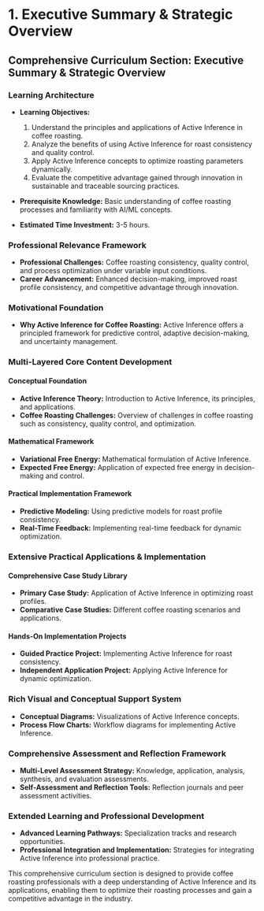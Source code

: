 # 1. Executive Summary & Strategic Overview

## Comprehensive Curriculum Section: Executive Summary & Strategic Overview

### Learning Architecture

- **Learning Objectives:**
  1. Understand the principles and applications of Active Inference in coffee roasting.
  2. Analyze the benefits of using Active Inference for roast consistency and quality control.
  3. Apply Active Inference concepts to optimize roasting parameters dynamically.
  4. Evaluate the competitive advantage gained through innovation in sustainable and traceable sourcing practices.

- **Prerequisite Knowledge:** Basic understanding of coffee roasting processes and familiarity with AI/ML concepts.

- **Estimated Time Investment:** 3-5 hours.

### Professional Relevance Framework

- **Professional Challenges:** Coffee roasting consistency, quality control, and process optimization under variable input conditions.
- **Career Advancement:** Enhanced decision-making, improved roast profile consistency, and competitive advantage through innovation.

### Motivational Foundation

- **Why Active Inference for Coffee Roasting:** Active Inference offers a principled framework for predictive control, adaptive decision-making, and uncertainty management.

### Multi-Layered Core Content Development

#### Conceptual Foundation

- **Active Inference Theory:** Introduction to Active Inference, its principles, and applications.
- **Coffee Roasting Challenges:** Overview of challenges in coffee roasting such as consistency, quality control, and optimization.

#### Mathematical Framework

- **Variational Free Energy:** Mathematical formulation of Active Inference.
- **Expected Free Energy:** Application of expected free energy in decision-making and control.

#### Practical Implementation Framework

- **Predictive Modeling:** Using predictive models for roast profile consistency.
- **Real-Time Feedback:** Implementing real-time feedback for dynamic optimization.

### Extensive Practical Applications & Implementation

#### Comprehensive Case Study Library

- **Primary Case Study:** Application of Active Inference in optimizing roast profiles.
- **Comparative Case Studies:** Different coffee roasting scenarios and applications.

#### Hands-On Implementation Projects

- **Guided Practice Project:** Implementing Active Inference for roast consistency.
- **Independent Application Project:** Applying Active Inference for dynamic optimization.

### Rich Visual and Conceptual Support System

- **Conceptual Diagrams:** Visualizations of Active Inference concepts.
- **Process Flow Charts:** Workflow diagrams for implementing Active Inference.

### Comprehensive Assessment and Reflection Framework

- **Multi-Level Assessment Strategy:** Knowledge, application, analysis, synthesis, and evaluation assessments.
- **Self-Assessment and Reflection Tools:** Reflection journals and peer assessment activities.

### Extended Learning and Professional Development

- **Advanced Learning Pathways:** Specialization tracks and research opportunities.
- **Professional Integration and Implementation:** Strategies for integrating Active Inference into professional practice.

This comprehensive curriculum section is designed to provide coffee roasting professionals with a deep understanding of Active Inference and its applications, enabling them to optimize their roasting processes and gain a competitive advantage in the industry.